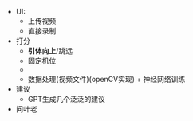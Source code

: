 - UI:
	- 上传视频
	- 直接录制
- 打分
	- **引体向上**/跳远
	- 固定机位
	- 
	- 数据处理(视频文件)(openCV实现) + 神经网络训练
- 建议
	- GPT生成几个泛泛的建议
- 问叶老